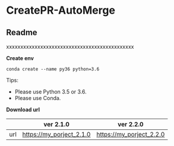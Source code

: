 # CreatePR-AutoMerge

## **Readme**
xxxxxxxxxxxxxxxxxxxxxxxxxxxxxxxxxxxxxxxxxxxxx

**Create env**
```
conda create --name py36 python=3.6
```

Tips:
* Please use Python 3.5 or 3.6.
* Please use Conda.


**Download url**

|           | ver 2.1.0 | ver 2.2.0 |
| :-------: | :---------: | :--------------------------: |
| url | https://my_porject_2.1.0 | https://my_porject_2.2.0 |